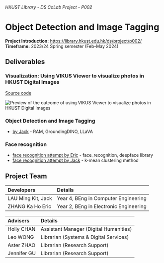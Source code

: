 _HKUST Library - DS CoLab Project - P002_
# Object Detection and Image Tagging

**Project Introduction:**  https://library.hkust.edu.hk/ds/project/p002/  
**Timeframe:** 2023/24 Spring semester (Feb-May 2024)


## Deliverables

### Visualization: Using VIKUS Viewer to visualize photos in HKUST Digital Images
[Source code](https://github.com/hkust-lib-ds/P002-PUBLIC_ObjectDetection-ImageTagging/tree/main/visualization-using-vikusviewer)

![Preview of the outcome of using VIKUS Viewer to visualize photos in HKUST Digital Images](preview-img/p002_vikus-viewer.gif)

### Object Detection and Image Tagging
+ [by Jack](https://github.com/hkust-lib-ds/P002-PUBLIC_ObjectDetection-ImageTagging/tree/main/ObjectDetection-ImageTagging-by-Jack) - RAM, GroundingDINO, LLaVA

### Face recognition
+ [face recognition attempt by Eric](https://github.com/hkust-lib-ds/P002-PUBLIC_ObjectDetection-ImageTagging/tree/main/face-recognition-attempt-by-Eric) - face_recognition, deepface library
+ [face recognition attempt by Jack](https://github.com/hkust-lib-ds/P002-PUBLIC_ObjectDetection-ImageTagging/tree/main/face-recognition-attempt-by-Jack) - k-mean clustering method



## Project Team

| Developers          | Details                                    |
| :------------------ | :----------------------------------------- |
| LAU Ming Kit, Jack  | Year 4, BEng in Computer Engineering       |
| ZHANG Ka Ho Eric    | Year 2, BEng in Electronic Engineering     |

| Advisers    | Details                                |
| :---------- | :------------------------------------- |
| Holly CHAN  | Assistant Manager (Digital Humanities) |
| Leo WONG    | Librarian (Systems & Digital Services) |
| Aster ZHAO  | Librarian (Research Support)           |
| Jennifer GU | Librarian (Research Support)           |
